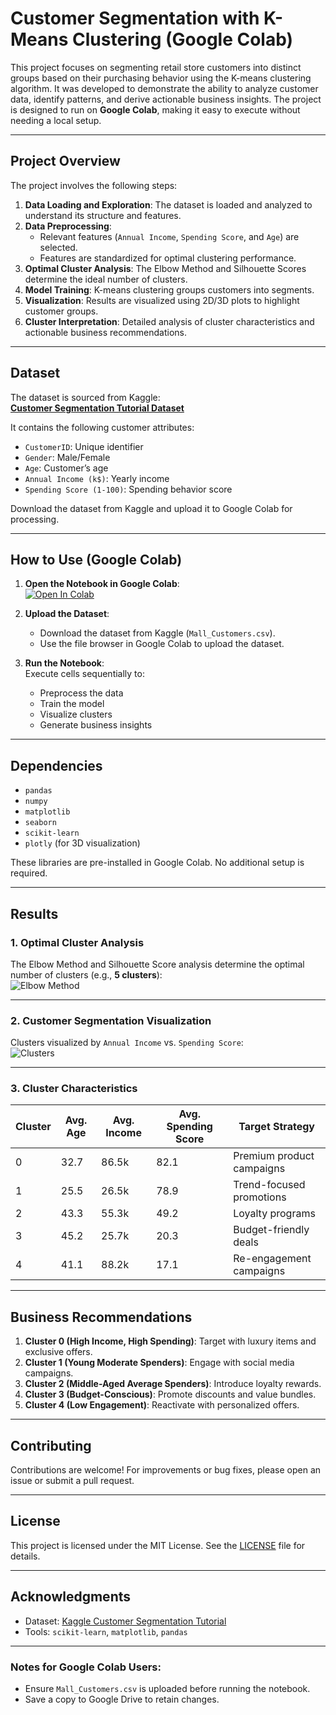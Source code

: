 # Customer Segmentation with K-Means Clustering (Google Colab)

This project focuses on segmenting retail store customers into distinct groups based on their purchasing behavior using the K-means clustering algorithm. It was developed to demonstrate the ability to analyze customer data, identify patterns, and derive actionable business insights. The project is designed to run on **Google Colab**, making it easy to execute without needing a local setup.

---

## Project Overview

The project involves the following steps:

1. **Data Loading and Exploration**: The dataset is loaded and analyzed to understand its structure and features.
2. **Data Preprocessing**:
   - Relevant features (`Annual Income`, `Spending Score`, and `Age`) are selected.
   - Features are standardized for optimal clustering performance.
3. **Optimal Cluster Analysis**: The Elbow Method and Silhouette Scores determine the ideal number of clusters.
4. **Model Training**: K-means clustering groups customers into segments.
5. **Visualization**: Results are visualized using 2D/3D plots to highlight customer groups.
6. **Cluster Interpretation**: Detailed analysis of cluster characteristics and actionable business recommendations.

---

## Dataset

The dataset is sourced from Kaggle:  
**[Customer Segmentation Tutorial Dataset](https://www.kaggle.com/datasets/vjchoudhary7/customer-segmentation-tutorial-in-python)**  

It contains the following customer attributes:
- `CustomerID`: Unique identifier
- `Gender`: Male/Female
- `Age`: Customer’s age
- `Annual Income (k$)`: Yearly income
- `Spending Score (1-100)`: Spending behavior score  

Download the dataset from Kaggle and upload it to Google Colab for processing.

---

## How to Use (Google Colab)

1. **Open the Notebook in Google Colab**:  
   [![Open In Colab](https://colab.research.google.com/assets/colab-badge.svg)](https://colab.research.google.com/)

2. **Upload the Dataset**:  
   - Download the dataset from Kaggle (`Mall_Customers.csv`).
   - Use the file browser in Google Colab to upload the dataset.

3. **Run the Notebook**:  
   Execute cells sequentially to:  
   - Preprocess the data  
   - Train the model  
   - Visualize clusters  
   - Generate business insights  

---

## Dependencies

- `pandas`
- `numpy`
- `matplotlib`
- `seaborn`
- `scikit-learn`
- `plotly` (for 3D visualization)

These libraries are pre-installed in Google Colab. No additional setup is required.

---

## Results

### 1. Optimal Cluster Analysis  
The Elbow Method and Silhouette Score analysis determine the optimal number of clusters (e.g., **5 clusters**):  
![Elbow Method](images/elbow_plot.png)  

---

### 2. Customer Segmentation Visualization  
Clusters visualized by `Annual Income` vs. `Spending Score`:  
![Clusters](images/clusters.png)  

---

### 3. Cluster Characteristics  
| Cluster | Avg. Age | Avg. Income | Avg. Spending Score | Target Strategy                     |  
|---------|----------|-------------|---------------------|-------------------------------------|  
| 0       | 32.7     | 86.5k       | 82.1                | Premium product campaigns           |  
| 1       | 25.5     | 26.5k       | 78.9                | Trend-focused promotions            |  
| 2       | 43.3     | 55.3k       | 49.2                | Loyalty programs                    |  
| 3       | 45.2     | 25.7k       | 20.3                | Budget-friendly deals               |  
| 4       | 41.1     | 88.2k       | 17.1                | Re-engagement campaigns             |  

---

## Business Recommendations

1. **Cluster 0 (High Income, High Spending)**: Target with luxury items and exclusive offers.  
2. **Cluster 1 (Young Moderate Spenders)**: Engage with social media campaigns.  
3. **Cluster 2 (Middle-Aged Average Spenders)**: Introduce loyalty rewards.  
4. **Cluster 3 (Budget-Conscious)**: Promote discounts and value bundles.  
5. **Cluster 4 (Low Engagement)**: Reactivate with personalized offers.  

---

## Contributing

Contributions are welcome! For improvements or bug fixes, please open an issue or submit a pull request.

---

## License

This project is licensed under the MIT License. See the [LICENSE](LICENSE) file for details.

---

## Acknowledgments

- Dataset: [Kaggle Customer Segmentation Tutorial](https://www.kaggle.com/datasets/vjchoudhary7/customer-segmentation-tutorial-in-python)
- Tools: `scikit-learn`, `matplotlib`, `pandas`

---

### Notes for Google Colab Users:
- Ensure `Mall_Customers.csv` is uploaded before running the notebook.
- Save a copy to Google Drive to retain changes.
